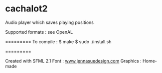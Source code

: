 cachalot2
=========

Audio player which saves playing positions

Supported formats : see OpenAL

=========
To compile :
$ make
$ sudo ./install.sh

=========

Created with SFML 2.1
Font : www.jennasuedesign.com
Graphics : Home-made

